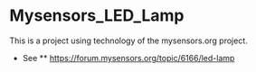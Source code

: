 # Mysensors_LED_Lamp

This is a project using technology of the mysensors.org project.

* See 
** https://forum.mysensors.org/topic/6166/led-lamp

